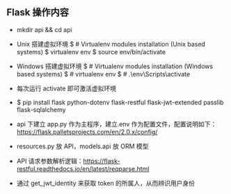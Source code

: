 ## Flask 操作内容

- mkdir api && cd api

- Unix 搭建虚拟环境
  $ # Virtualenv modules installation (Unix based systems)
  $ virtualenv env
  $ source env/bin/activate

- Windows 搭建虚拟环境
  $ # Virtualenv modules installation (Windows based systems)
  $ # virtualenv env
  $ # .\env\Scripts\activate

- 每次运行 activate 即可激活虚拟环境

- $ pip install flask python-dotenv flask-restful flask-jwt-extended passlib flask-sqlalchemy

- api 下建立 app.py 作为主程序，建立.env 作为配置文件，配置说明如下：https://flask.palletsprojects.com/en/2.0.x/config/

- resources.py 放 API，models.api 放 ORM 模型

- API 请求参数解析逻辑：https://flask-restful.readthedocs.io/en/latest/reqparse.html

- 通过 get_jwt_identity 来获取 token 的所属人，从而辨识用户身份
